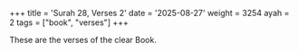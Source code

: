 +++
title = 'Surah 28, Verses 2'
date = '2025-08-27'
weight = 3254
ayah = 2
tags = ["book", "verses"]
+++

These are the verses of the clear Book.